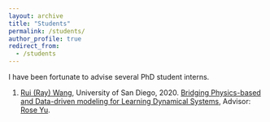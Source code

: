 ```yaml
---
layout: archive
title: "Students"
permalink: /students/
author_profile: true
redirect_from:
  - /students
---
```



I have been fortunate to advise several PhD student interns.

1. [Rui (Ray) Wang](https://rui1521.github.io/online-cv/), University of San Diego, 2020. [Bridging Physics-based and Data-driven modeling for Learning Dynamical Systems](http://proceedings.mlr.press/v144/wang21a/wang21a.pdf), Advisor: [Rose Yu](https://roseyu.com/).
